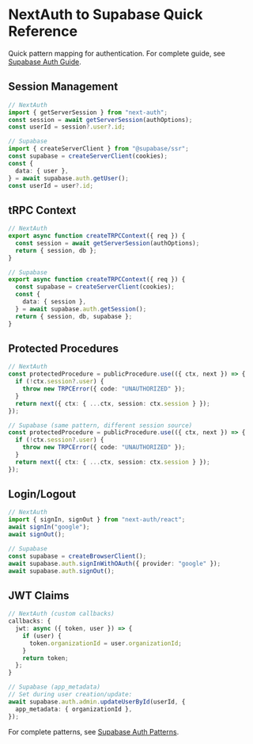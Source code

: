# NextAuth to Supabase Quick Reference

Quick pattern mapping for authentication. For complete guide, see [Supabase Auth Guide](../../developer-guides/supabase/auth-patterns.md).

## Session Management

```typescript
// NextAuth
import { getServerSession } from "next-auth";
const session = await getServerSession(authOptions);
const userId = session?.user?.id;

// Supabase
import { createServerClient } from "@supabase/ssr";
const supabase = createServerClient(cookies);
const {
  data: { user },
} = await supabase.auth.getUser();
const userId = user?.id;
```

## tRPC Context

```typescript
// NextAuth
export async function createTRPCContext({ req }) {
  const session = await getServerSession(authOptions);
  return { session, db };
}

// Supabase
export async function createTRPCContext({ req }) {
  const supabase = createServerClient(cookies);
  const {
    data: { session },
  } = await supabase.auth.getSession();
  return { session, db, supabase };
}
```

## Protected Procedures

```typescript
// NextAuth
const protectedProcedure = publicProcedure.use(({ ctx, next }) => {
  if (!ctx.session?.user) {
    throw new TRPCError({ code: "UNAUTHORIZED" });
  }
  return next({ ctx: { ...ctx, session: ctx.session } });
});

// Supabase (same pattern, different session source)
const protectedProcedure = publicProcedure.use(({ ctx, next }) => {
  if (!ctx.session?.user) {
    throw new TRPCError({ code: "UNAUTHORIZED" });
  }
  return next({ ctx: { ...ctx, session: ctx.session } });
});
```

## Login/Logout

```typescript
// NextAuth
import { signIn, signOut } from "next-auth/react";
await signIn("google");
await signOut();

// Supabase
const supabase = createBrowserClient();
await supabase.auth.signInWithOAuth({ provider: "google" });
await supabase.auth.signOut();
```

## JWT Claims

```typescript
// NextAuth (custom callbacks)
callbacks: {
  jwt: async ({ token, user }) => {
    if (user) {
      token.organizationId = user.organizationId;
    }
    return token;
  };
}

// Supabase (app_metadata)
// Set during user creation/update:
await supabase.auth.admin.updateUserById(userId, {
  app_metadata: { organizationId },
});
```

For complete patterns, see [Supabase Auth Patterns](../../developer-guides/supabase/auth-patterns.md).
